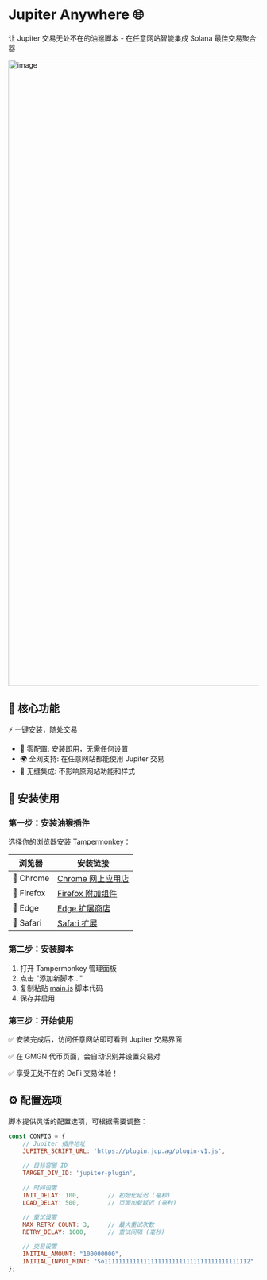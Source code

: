 # Jupiter Anywhere 🌐
让 Jupiter 交易无处不在的油猴脚本 - 在任意网站智能集成 Solana 最佳交易聚合器

<img width="630" height="1261" alt="image" src="https://github.com/user-attachments/assets/db24b75e-4ded-40e4-a76b-87b1a99bd5a8" />

## 🎯 核心功能
⚡ 一键安装，随处交易
* 🔧 零配置: 安装即用，无需任何设置
* 🌍 全网支持: 在任意网站都能使用 Jupiter 交易
* 🎨 无缝集成: 不影响原网站功能和样式

## 🚀 安装使用
### 第一步：安装油猴插件
选择你的浏览器安装 Tampermonkey：

|  浏览器   | 安装链接  |
|  ----  | ----  |
| 🔵 Chrome  | [Chrome 网上应用店](https://chromewebstore.google.com/detail/tampermonkey/dhdgffkkebhmkfjojejmpbldmpobfkfo) |
| 🦊 Firefox  | [Firefox 附加组件](https://addons.mozilla.org/zh-CN/firefox/addon/tampermonkey/) |
| 🔷 Edge  | [Edge 扩展商店](https://microsoftedge.microsoft.com/addons/detail/%E7%AF%A1%E6%94%B9%E7%8C%B4/iikmkjmpaadaobahmlepeloendndfphd) |
| 🍎 Safari  | [Safari 扩展](https://apps.apple.com/us/app/tampermonkey-classic/id1482490089?mt=12) |

### 第二步：安装脚本
1. 打开 Tampermonkey 管理面板
2. 点击 "添加新脚本..."
3. 复制粘贴 [main.js](main.js) 脚本代码
4. 保存并启用

### 第三步：开始使用
✅ 安装完成后，访问任意网站即可看到 Jupiter 交易界面

✅ 在 GMGN 代币页面，会自动识别并设置交易对

✅ 享受无处不在的 DeFi 交易体验！

## ⚙️ 配置选项
脚本提供灵活的配置选项，可根据需要调整：
```js
const CONFIG = {
    // Jupiter 插件地址
    JUPITER_SCRIPT_URL: 'https://plugin.jup.ag/plugin-v1.js',
    
    // 目标容器 ID
    TARGET_DIV_ID: 'jupiter-plugin',
    
    // 时间设置
    INIT_DELAY: 100,        // 初始化延迟 (毫秒)
    LOAD_DELAY: 500,        // 页面加载延迟 (毫秒)
    
    // 重试设置
    MAX_RETRY_COUNT: 3,     // 最大重试次数
    RETRY_DELAY: 1000,      // 重试间隔 (毫秒)

    // 交易设置
    INITIAL_AMOUNT: "100000000",                                       // 默认金额
    INITIAL_INPUT_MINT: "So11111111111111111111111111111111111111112"  // 默认输入代币
};
```
